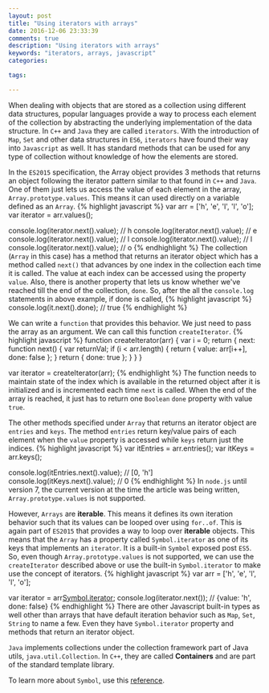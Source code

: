 ```yaml
---
layout: post
title: "Using iterators with arrays"
date: 2016-12-06 23:33:39
comments: true
description: "Using iterators with arrays"
keywords: "iterators, arrays, javascript"
categories:

tags:

---
```

When dealing with objects that are stored as a collection using different data structures, popular languages provide a way to process each element of the collection by abstracting the underlying implementation of the data structure. In `C++` and `Java` they are called `iterators`. With the introduction of `Map`, `Set` and other data structures in `ES6`, `iterators` have found their way into `Javascript` as well. It has standard methods that can be used for any type of collection without knowledge of how the elements are stored.

In the `ES2015` specification, the Array object provides 3 methods that returns an object following the iterator pattern similar to that found in `C++` and `Java`. One of them just lets us access the value of each element in the array, `Array.prototype.values`. This means it can used directly on a variable defined as an `Array`.
{% highlight javascript %}
var arr = ['h', 'e', 'l', 'l', 'o'];
var iterator = arr.values();

console.log(iterator.next().value); // h
console.log(iterator.next().value); // e
console.log(iterator.next().value); // l
console.log(iterator.next().value); // l
console.log(iterator.next().value); // o
{% endhighlight %}
The collection (`Array` in this case) has a method that returns an iterator object which has a method called `next()` that advances by one index in the collection each time it is called. The value at each index can be accessed using the property `value`. Also, there is another property that lets us know whether we've reached till the end of the collection, `done`. So, after the all the `console.log` statements in above example, if done is called,
{% highlight javascript %}
console.log(it.next().done); // true
{% endhighlight %}

We can write a `function` that provides this behavior. We just need to pass the array as an argument. We can call this function `createIterator`.
{% highlight javascript %}
function createIterator(arr) {
    var i = 0;
    return {
        next: function next() {
            var returnVal;
            if (i < arr.length) {
                return {
                    value: arr[i++],
                    done: false
                };
            }
            return {
                done: true
            };
        }
    }
}

var iterator = createIterator(arr);
{% endhighlight %}
The function needs to maintain state of the index which is available in the returned object after it is initialized and is incremented each time `next` is called. When the end of the array is reached, it just has to return one `Boolean` `done` property with value `true`.

The other methods specified under `Array` that returns an iterator object are `entries` and `keys`. The method `entries` return key/value pairs of each element when the `value` property is accessed while `keys` return just the indices.
{% highlight javascript %}
var itEntries = arr.entries();
var itKeys = arr.keys();

console.log(itEntries.next().value); // [0, 'h']
console.log(itKeys.next().value); // 0
{% endhighlight %}
In `node.js` until version 7, the current version at the time the article was being written, `Array.prototype.values` is not supported.

However, `Arrays` are **iterable**. This means it defines its own iteration behavior such that its values can be looped over using `for..of`. This is again part of `ES2015` that provides a way to loop over **iterable** objects. This means that the `Array` has a property called `Symbol.iterator` as one of its keys that implements an `iterator`. It is a built-in `Symbol` exposed post `ES5`. So, even though `Array.prototype.values` is not supported, we can use the `createIterator` described above or use the built-in `Symbol.iterator` to make use the concept of iterators.
{% highlight javascript %}
var arr = ['h', 'e', 'l', 'l', 'o'];

var iterator = arr[Symbol.iterator]();
console.log(iterator.next()); // {value: 'h', done: false}
{% endhighlight %}
There are other Javascript built-in types as well other than arrays that have default iteration behavior such as `Map`, `Set`, `String` to name a few. Even they have `Symbol.iterator` property and methods that return an iterator object.

`Java` implements collections under the collection framework part of Java utils, `java.util.Collection`. In `C++`, they are called **Containers** and are part of the standard template library.

To learn more about `Symbol`, use this [reference](https://hacks.mozilla.org/2015/06/es6-in-depth-symbols/).
